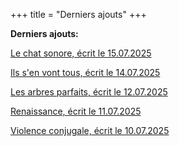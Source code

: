 +++
title = "Derniers ajouts"
+++

**Derniers ajouts:**

[Le chat sonore, écrit le 15.07.2025](./seasons/27_vingt_septieme_saison/le_chat_sonore)

[Ils s'en vont tous, écrit le 14.07.2025](./seasons/27_vingt_septieme_saison/ils_s_en_vont_tous)

[Les arbres parfaits, écrit le 12.07.2025](./seasons/27_vingt_septieme_saison/les_arbres_parfaits)

[Renaissance, écrit le 11.07.2025](./seasons/27_vingt_septieme_saison/renaissance)

[Violence conjugale, écrit le 10.07.2025](./seasons/27_vingt_septieme_saison/violence_conjugale)
